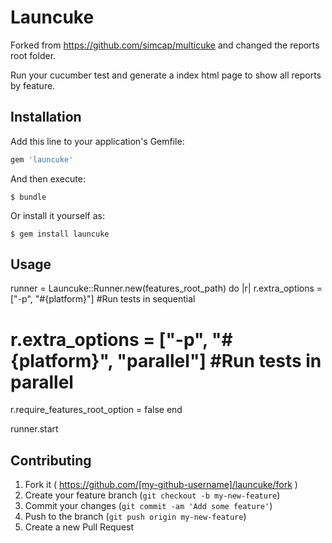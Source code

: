 # Launcuke

Forked from https://github.com/simcap/multicuke and changed the reports root folder.

Run your cucumber test and generate a index html page to show all reports by feature.

## Installation

Add this line to your application's Gemfile:

```ruby
gem 'launcuke'
```

And then execute:

    $ bundle

Or install it yourself as:

    $ gem install launcuke

## Usage

runner = Launcuke::Runner.new(features_root_path) do |r|
  r.extra_options = ["-p", "#{platform}"]               #Run tests in sequential
  # r.extra_options = ["-p", "#{platform}", "parallel"] #Run tests in parallel
  r.require_features_root_option = false
end

runner.start

## Contributing

1. Fork it ( https://github.com/[my-github-username]/launcuke/fork )
2. Create your feature branch (`git checkout -b my-new-feature`)
3. Commit your changes (`git commit -am 'Add some feature'`)
4. Push to the branch (`git push origin my-new-feature`)
5. Create a new Pull Request
